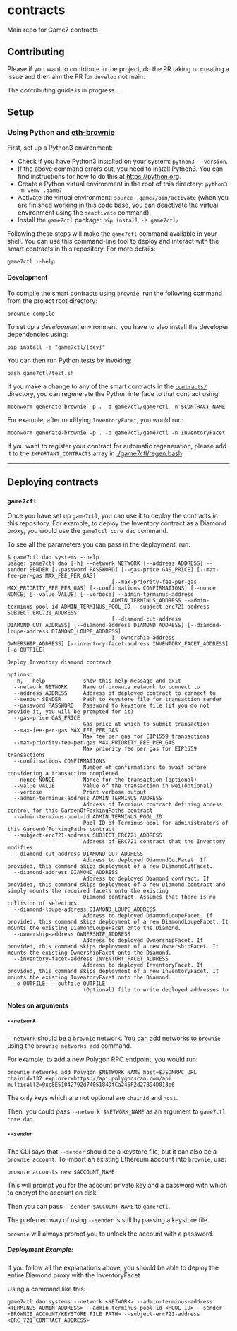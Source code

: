 # contracts

Main repo for Game7 contracts

## Contributing

Please if you want to contribute in the project, do the PR taking or creating a issue and then aim the PR for `develop` not main.

The contributing guide is in progress...

## Setup

### Using Python and [eth-brownie](https://github.com/eth-brownie/brownie)

First, set up a Python3 environment:

-   Check if you have Python3 installed on your system: `python3 --version`.
-   If the above command errors out, you need to install Python3. You can find instructions for how to
    do this at https://python.org.
-   Create a Python virtual environment in the root of this directory: `python3 -m venv .game7`
-   Activate the virtual environment: `source .game7/bin/activate` (when you are finished working in this
    code base, you can deactivate the virtual environment using the `deactivate` command).
-   Install the `game7ctl` package: `pip install -e game7ctl/`

Following these steps will make the `game7ctl` command available in your shell. You can use this command-line
tool to deploy and interact with the smart contracts in this repository. For more details:

```
game7ctl --help
```

#### Development

To compile the smart contracts using `brownie`, run the following command from the project root directory:

```
brownie compile
```

To set up a _development_ environment, you have to also install the developer dependencies using:

```
pip install -e "game7ctl/[dev]"
```

You can then run Python tests by invoking:

```
bash game7ctl/test.sh
```

If you make a change to any of the smart contracts in the [`contracts/`](./contracts/) directory, you
can regenerate the Python interface to that contract using:

```
moonworm generate-brownie -p . -o game7ctl/game7ctl -n $CONTRACT_NAME
```

For example, after modifying `InventoryFacet`, you would run:

```
moonworm generate-brownie -p . -o game7ctl/game7ctl -n InventoryFacet
```

If you want to register your contract for automatic regeneration, please add it to the `IMPORTANT_CONTRACTS` array in
[./game7ctl/regen.bash](`regen.bash`).

- - -

## Deploying contracts

### `game7ctl`

Once you have set up `game7ctl`, you can use it to deploy the contracts in this repository. For example,
to deploy the Inventory contract as a Diamond proxy, you would use the `game7ctl core dao` command.

To see all the parameters you can pass in the deployment, run:

```
$ game7ctl dao systems --help
usage: game7ctl dao [-h] --network NETWORK [--address ADDRESS] --sender SENDER [--password PASSWORD] [--gas-price GAS_PRICE] [--max-fee-per-gas MAX_FEE_PER_GAS]
                                 [--max-priority-fee-per-gas MAX_PRIORITY_FEE_PER_GAS] [--confirmations CONFIRMATIONS] [--nonce NONCE] [--value VALUE] [--verbose] --admin-terminus-address
                                 ADMIN_TERMINUS_ADDRESS --admin-terminus-pool-id ADMIN_TERMINUS_POOL_ID --subject-erc721-address SUBJECT_ERC721_ADDRESS
                                 [--diamond-cut-address DIAMOND_CUT_ADDRESS] [--diamond-address DIAMOND_ADDRESS] [--diamond-loupe-address DIAMOND_LOUPE_ADDRESS]
                                 [--ownership-address OWNERSHIP_ADDRESS] [--inventory-facet-address INVENTORY_FACET_ADDRESS] [-o OUTFILE]

Deploy Inventory diamond contract

options:
  -h, --help            show this help message and exit
  --network NETWORK     Name of brownie network to connect to
  --address ADDRESS     Address of deployed contract to connect to
  --sender SENDER       Path to keystore file for transaction sender
  --password PASSWORD   Password to keystore file (if you do not provide it, you will be prompted for it)
  --gas-price GAS_PRICE
                        Gas price at which to submit transaction
  --max-fee-per-gas MAX_FEE_PER_GAS
                        Max fee per gas for EIP1559 transactions
  --max-priority-fee-per-gas MAX_PRIORITY_FEE_PER_GAS
                        Max priority fee per gas for EIP1559 transactions
  --confirmations CONFIRMATIONS
                        Number of confirmations to await before considering a transaction completed
  --nonce NONCE         Nonce for the transaction (optional)
  --value VALUE         Value of the transaction in wei(optional)
  --verbose             Print verbose output
  --admin-terminus-address ADMIN_TERMINUS_ADDRESS
                        Address of Terminus contract defining access control for this GardenOfForkingPaths contract
  --admin-terminus-pool-id ADMIN_TERMINUS_POOL_ID
                        Pool ID of Terminus pool for administrators of this GardenOfForkingPaths contract
  --subject-erc721-address SUBJECT_ERC721_ADDRESS
                        Address of ERC721 contract that the Inventory modifies
  --diamond-cut-address DIAMOND_CUT_ADDRESS
                        Address to deployed DiamondCutFacet. If provided, this command skips deployment of a new DiamondCutFacet.
  --diamond-address DIAMOND_ADDRESS
                        Address to deployed Diamond contract. If provided, this command skips deployment of a new Diamond contract and simply mounts the required facets onto the existing
                        Diamond contract. Assumes that there is no collision of selectors.
  --diamond-loupe-address DIAMOND_LOUPE_ADDRESS
                        Address to deployed DiamondLoupeFacet. If provided, this command skips deployment of a new DiamondLoupeFacet. It mounts the existing DiamondLoupeFacet onto the Diamond.
  --ownership-address OWNERSHIP_ADDRESS
                        Address to deployed OwnershipFacet. If provided, this command skips deployment of a new OwnershipFacet. It mounts the existing OwnershipFacet onto the Diamond.
  --inventory-facet-address INVENTORY_FACET_ADDRESS
                        Address to deployed InventoryFacet. If provided, this command skips deployment of a new InventoryFacet. It mounts the existing InventoryFacet onto the Diamond.
  -o OUTFILE, --outfile OUTFILE
                        (Optional) file to write deployed addresses to
```

#### Notes on arguments

##### `--network`

`--network` should be a `brownie` network. You can add networks to `brownie` using the `brownie networks add` command.

For example, to add a new Polygon RPC endpoint, you would run:

```
brownie networks add Polygon $NETWORK_NAME host=$JSONRPC_URL chainid=137 explorer=https://api.polygonscan.com/api multicall2=0xc8E51042792d7405184DfCa245F2d27B94D013b6
```

The only keys which are not optional are `chainid` and `host`.

Then, you could pass `--network $NETWORK_NAME` as an argument to `game7ctl core dao`.

##### `--sender`

The CLI says that `--sender` should be a keystore file, but it can also be a `brownie account`. To import
an existing Ethereum account into `brownie`, use:

```
brownie accounts new $ACCOUNT_NAME
```

This will prompt you for the account private key and a password with which to encrypt the account on disk.

Then you can pass `--sender $ACCOUNT_NAME` to `game7ctl`.

The preferred way of using `--sender` is still by passing a keystore file.

`brownie` will always prompt you to unlock the account with a password.

##### Deployment Example:

If you follow all the explanations above, you should be able to deploy the entire Diamond proxy with the InventoryFacet

Using a command like this:

```
game7ctl dao systems --network <NETWORK> --admin-terminus-address <TERMINUS_ADMIN_ADDRESS> --admin-terminus-pool-id <POOL_ID> --sender <BROWNIE_ACCOUNT/KEYSTORE FILE PATH> --subject-erc721-address <ERC_721_CONTRACT_ADDRESS>
```

